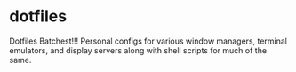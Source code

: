 # dotfiles
Dotfiles Batchest!!! Personal configs for various window managers, terminal emulators, and display servers along with shell scripts for much of the same.
